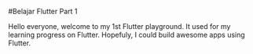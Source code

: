 #Belajar Flutter Part 1

Hello everyone, welcome to my 1st Flutter playground. 
It used for my learning progress on Flutter. Hopefuly, I could build awesome apps using Flutter.

